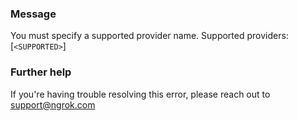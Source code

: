 
### Message
You must specify a supported provider name. Supported providers: [<code>&lt;SUPPORTED&gt;</code>]

### Further help
If you're having trouble resolving this error, please reach out to [support@ngrok.com](mailto:support@ngrok.com?subject=Help%20with%20ERR_NGROK_363)

